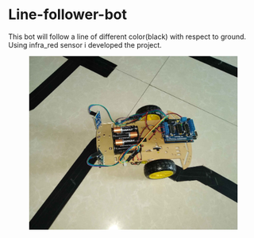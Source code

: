 # Line-follower-bot
This bot will follow a line of different color(black) with respect to ground. Using infra_red sensor i developed the project.

<p align="center">
  <img 
    height="350"
    src="Images/LineFollow img.jpg"
  >
</p>
